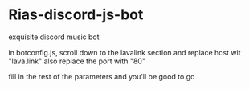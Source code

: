 # Rias-discord-js-bot
exquisite discord music bot

in botconfig.js, scroll down to the lavalink section and replace host wit "lava.link" also replace the port with "80"

fill in the rest of the parameters and you'll be good to go
